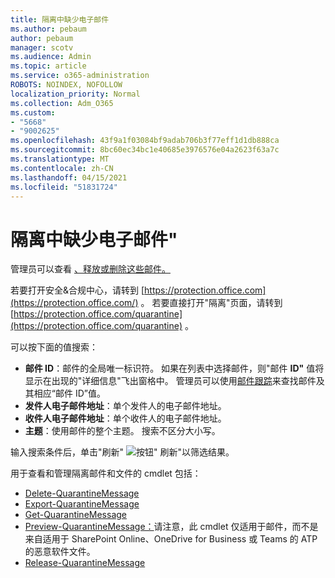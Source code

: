 ```yaml
---
title: 隔离中缺少电子邮件
ms.author: pebaum
author: pebaum
manager: scotv
ms.audience: Admin
ms.topic: article
ms.service: o365-administration
ROBOTS: NOINDEX, NOFOLLOW
localization_priority: Normal
ms.collection: Adm_O365
ms.custom:
- "5668"
- "9002625"
ms.openlocfilehash: 43f9a1f03084bf9adab706b3f77eff1d1db888ca
ms.sourcegitcommit: 8bc60ec34bc1e40685e3976576e04a2623f63a7c
ms.translationtype: MT
ms.contentlocale: zh-CN
ms.lasthandoff: 04/15/2021
ms.locfileid: "51831724"
---
```

# <a name="missing-emails-in-quarantine"></a>隔离中缺少电子邮件"

管理员可以查看 [、释放或删除这些邮件。](https://docs.microsoft.com/microsoft-365/security/office-365-security/manage-quarantined-messages-and-files?view=o365-worldwide)

若要打开安全&合规中心，请转到 [https://protection.office.com](https://protection.office.com/) 。 若要直接打开"隔离"页面，请转到 [https://protection.office.com/quarantine](https://protection.office.com/quarantine) 。  

可以按下面的值搜索：  

- **邮件 ID**：邮件的全局唯一标识符。 如果在列表中选择邮件，则"邮件 **ID"** 值将显示在出现的"详细信息"飞出窗格中。 管理员可以使用[邮件跟踪](https://docs.microsoft.com/microsoft-365/security/office-365-security/message-trace-scc?view=o365-worldwide)来查找邮件及其相应“邮件 ID”值。
- **发件人电子邮件地址**：单个发件人的电子邮件地址。
- **收件人电子邮件地址**：单个收件人的电子邮件地址。
- **主题**：使用邮件的整个主题。 搜索不区分大小写。

输入搜索条件后，单击"刷新" ![ 按钮" ](https://docs.microsoft.com/microsoft-365/media/scc-quarantine-refresh.png?view=o365-worldwide) 刷新"以筛选结果。  

用于查看和管理隔离邮件和文件的 cmdlet 包括：
- [Delete-QuarantineMessage](https://docs.microsoft.com/powershell/module/exchange/delete-quarantinemessage)
- [Export-QuarantineMessage](https://docs.microsoft.com/powershell/module/exchange/export-quarantinemessage)
- [Get-QuarantineMessage](https://docs.microsoft.com/powershell/module/exchange/get-quarantinemessage)
- [Preview-QuarantineMessage：](https://docs.microsoft.com/powershell/module/exchange/preview-quarantinemessage)请注意，此 cmdlet 仅适用于邮件，而不是来自适用于 SharePoint Online、OneDrive for Business 或 Teams 的 ATP 的恶意软件文件。
- [Release-QuarantineMessage](https://docs.microsoft.com/powershell/module/exchange/release-quarantinemessage)